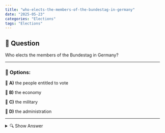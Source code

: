 ```yaml
---
title: "who-elects-the-members-of-the-bundestag-in-germany"
date: "2025-05-23"
categories: "Elections"
tags: "Elections"
---
```


## 📌 **Question**

Who elects the members of the Bundestag in Germany?



---

### 📝 **Options:**

🔘 **A)** the people entitled to vote

🔘 **B)** the economy

🔘 **C)** the military

🔘 **D)** the administration

---

<details>
  <summary>🔍 Show Answer</summary>

  <p>
💡  <b>Correct Answer:</b>  a
  </p>
  <p>
    📖<b>Explanation:</b>
    
  </p>
</details>
